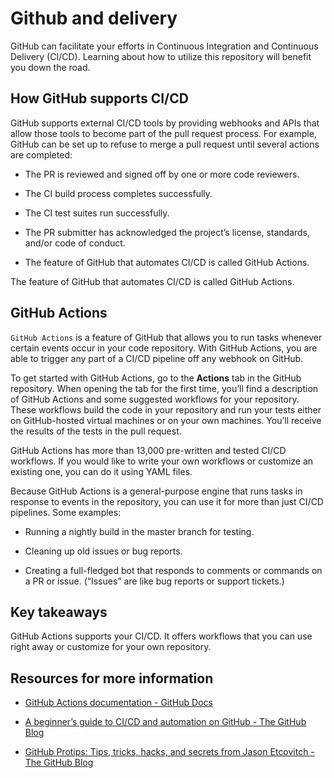 # Github and delivery
GitHub can facilitate your efforts in Continuous Integration and Continuous Delivery (CI/CD). Learning about how to utilize this repository will benefit you down the road.

## How GitHub supports CI/CD
GitHub supports external CI/CD tools by providing webhooks and APIs that allow those tools to become part of the pull request process. For example, GitHub can be set up to refuse to merge a pull request until several actions are completed:

- The PR is reviewed and signed off by one or more code reviewers.

- The CI build process completes successfully.

- The CI test suites run successfully.

- The PR submitter has acknowledged the project’s license, standards, and/or code of conduct.

- The feature of GitHub that automates CI/CD is called GitHub Actions.

The feature of GitHub that automates CI/CD is called GitHub Actions.

## GitHub Actions
`GitHub Actions` is a feature of GitHub that allows you to run tasks whenever certain events occur in your code repository. With GitHub Actions, you are able to trigger any part of a CI/CD pipeline off any webhook on GitHub. 

To get started with GitHub Actions, go to the **Actions** tab in the GitHub repository. When opening the tab for the first time, you’ll find a description of GitHub Actions and some suggested workflows for your repository. These workflows build the code in your repository and run your tests either on GitHub-hosted virtual machines or on your own machines. You’ll receive the results of the tests in the pull request.

GitHub Actions has more than 13,000 pre-written and tested CI/CD workflows. If you would like to write your own workflows or customize an existing one, you can do it using YAML files. 

Because GitHub Actions is a general-purpose engine that runs tasks in response to events in the repository, you can use it for more than just CI/CD pipelines. Some examples:

- Running a nightly build in the master branch for testing.

- Cleaning up old issues or bug reports.

- Creating a full-fledged bot that responds to comments or commands on a PR or issue. (“Issues” are like bug reports or support tickets.)

## Key takeaways
GitHub Actions supports your CI/CD. It offers workflows that you can use right away or customize for your own repository. 

## Resources for more information
- [GitHub Actions documentation - GitHub Docs](https://docs.github.com/en/actions)

- [A beginner’s guide to CI/CD and automation on GitHub - The GitHub Blog](https://github.blog/developer-skills/github/a-beginners-guide-to-ci-cd-and-automation-on-github/)

- [GitHub Protips: Tips, tricks, hacks, and secrets from Jason Etcovitch - The GitHub Blog](https://github.blog/developer-skills/github/github-protips-tips-tricks-hacks-and-secrets-from-jason-etcovitch/)

